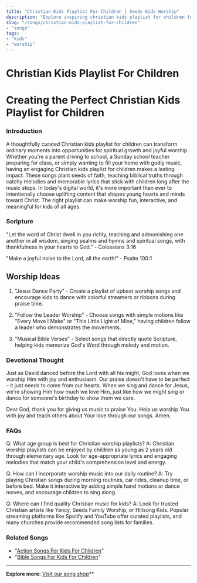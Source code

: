 ```yaml
---
title: "Christian Kids Playlist For Children | Seeds Kids Worship"
description: "Explore inspiring christian kids playlist for children for children's worship and faith development. Biblical music resources for families and ministry."
slug: "/songs/christian-kids-playlist-for-children"
- "songs"
tags:
- "kids"
- "worship"
---
```


# Christian Kids Playlist For Children

# Creating the Perfect Christian Kids Playlist for Children

### Introduction
A thoughtfully curated Christian kids playlist for children can transform ordinary moments into opportunities for spiritual growth and joyful worship. Whether you're a parent driving to school, a Sunday school teacher preparing for class, or simply wanting to fill your home with godly music, having an engaging Christian kids playlist for children makes a lasting impact. These songs plant seeds of faith, teaching biblical truths through catchy melodies and memorable lyrics that stick with children long after the music stops. In today's digital world, it's more important than ever to intentionally choose uplifting content that shapes young hearts and minds toward Christ. The right playlist can make worship fun, interactive, and meaningful for kids of all ages.

### Scripture
"Let the word of Christ dwell in you richly, teaching and admonishing one another in all wisdom, singing psalms and hymns and spiritual songs, with thankfulness in your hearts to God." - Colossians 3:16

"Make a joyful noise to the Lord, all the earth!" - Psalm 100:1

## Worship Ideas
1. "Jesus Dance Party" - Create a playlist of upbeat worship songs and encourage kids to dance with colorful streamers or ribbons during praise time.

2. "Follow the Leader Worship" - Choose songs with simple motions like "Every Move I Make" or "This Little Light of Mine," having children follow a leader who demonstrates the movements.

3. "Musical Bible Verses" - Select songs that directly quote Scripture, helping kids memorize God's Word through melody and motion.

### Devotional Thought
Just as David danced before the Lord with all his might, God loves when we worship Him with joy and enthusiasm. Our praise doesn't have to be perfect – it just needs to come from our hearts. When we sing and dance for Jesus, we're showing Him how much we love Him, just like how we might sing or dance for someone's birthday to show them we care.

Dear God, thank you for giving us music to praise You. Help us worship You with joy and teach others about Your love through our songs. Amen.

### FAQs

Q: What age group is best for Christian worship playlists?
A: Christian worship playlists can be enjoyed by children as young as 2 years old through elementary age. Look for age-appropriate lyrics and engaging melodies that match your child's comprehension level and energy.

Q: How can I incorporate worship music into our daily routine?
A: Try playing Christian songs during morning routines, car rides, cleanup time, or before bed. Make it interactive by adding simple hand motions or dance moves, and encourage children to sing along.

Q: Where can I find quality Christian music for kids?
A: Look for trusted Christian artists like Yancy, Seeds Family Worship, or Hillsong Kids. Popular streaming platforms like Spotify and YouTube offer curated playlists, and many churches provide recommended song lists for families.

### Related Songs

- "[Action Songs For Kids For Children](/songs/action-songs-for-kids-for-children/)"
- "[Bible Songs For Kids For Children](/songs/bible-songs-for-kids-for-children/)"

---

**Explore more:** [Visit our song shop](https://seedskidsworship.com/shop)**

<!-- Schema Markup -->
<script type="application/ld+json">
{
  "@context": "https://schema.org",
  "@type": "MusicRecording",
  "name": "Christian Kids Playlist For Children",
  "byArtist": {
    "@type": "MusicGroup",
    "name": "Seeds Kids Worship"
  },
  "isFamilyFriendly": true,
  "url": "https://seedskidsworship.com/songs/christian-kids-playlist-for-children/"
}
</script>